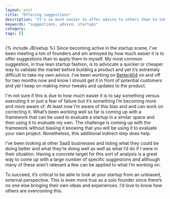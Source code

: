 ```yaml
---
layout: post
title: "Offering suggestions"
description: "It's so much easier to offer advice to others than to take it yourself. This is just a post of how I'm trying to overcome it."
keywords: "suggestions, advice, startups"
category:
tags: []
---
```

{% include JB/setup %}
Since becoming active in the startup scene, I've been meeting a ton of founders and am annoyed by how much easier it is to offer suggestions than to apply them to myself. My most common suggestion, in true lean startup fashion, is to advocate a quicker or cheaper way to validate the market before building a product and yet it’s extremely difficult to take my own advice. I’ve been working on <a href="http://better404.com" target="_blank">Better404</a> on and off for two months now and know I should get it in front of potential customers and yet I keep on making minor tweaks and updates to the product.

I'm not sure if this is due to how much easier it is to say something versus executing it or just a fear of failure but it’s something I’m becoming more and more aware of. At least now I’m aware of this bias and and can work on correcting it. What’s been working well so far is coming up with a framework that can be used to evaluate a startup in a similar space and then using it to evaluate my own. The challenge is coming up with the framework without biasing it knowing that you will be using it to evaluate your own project. Nonetheless, this additional indirect step does help.

I’ve been looking at other SaaS businesses and listing what they could be doing better and what they’re doing well as well as what I’d do if I were in their situation. Having a concrete target for this sort of analysis is a great way to come up with a large number of specific suggestions and although many of these aren’t relevant a few can be applied to what I’m working on.

To succeed, it’s critical to be able to look at your startup from an unbiased, external perspective. This is even more true as a solo founder since there’s no one else bringing their own ideas and experiences. I’d love to know how others are overcoming this.